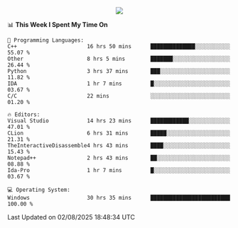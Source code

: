 <p align="center">
  <img src="https://readme-typing-svg.herokuapp.com?font=Cascadia+Code&weight=600&size=20&duration=5000&pause=1000&color=FFFFFF&center=true&vCenter=true&width=500&lines=IF+I'M+NOT+WORKING+-+IT+MEANS+I'M+DEAD+💀" />
</p>

<!--START_SECTION:waka-->
📊 **This Week I Spent My Time On** 

```text
💬 Programming Languages: 
C++                      16 hrs 50 mins      ██████████████░░░░░░░░░░░   55.07 % 
Other                    8 hrs 5 mins        ███████░░░░░░░░░░░░░░░░░░   26.44 % 
Python                   3 hrs 37 mins       ███░░░░░░░░░░░░░░░░░░░░░░   11.82 % 
IDA                      1 hr 7 mins         █░░░░░░░░░░░░░░░░░░░░░░░░   03.67 % 
C/C                      22 mins             ░░░░░░░░░░░░░░░░░░░░░░░░░   01.20 % 

🔥 Editors: 
Visual Studio            14 hrs 23 mins      ████████████░░░░░░░░░░░░░   47.01 % 
CLion                    6 hrs 31 mins       █████░░░░░░░░░░░░░░░░░░░░   21.31 % 
TheInteractiveDisassemble4 hrs 43 mins       ████░░░░░░░░░░░░░░░░░░░░░   15.43 % 
Notepad++                2 hrs 43 mins       ██░░░░░░░░░░░░░░░░░░░░░░░   08.88 % 
Ida-Pro                  1 hr 7 mins         █░░░░░░░░░░░░░░░░░░░░░░░░   03.67 % 

💻 Operating System: 
Windows                  30 hrs 35 mins      █████████████████████████   100.00 % 
```


 Last Updated on 02/08/2025 18:48:34 UTC
<!--END_SECTION:waka-->
